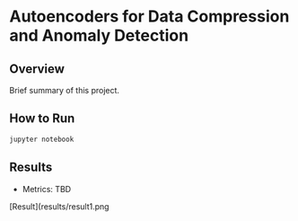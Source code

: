 # Autoencoders for Data Compression and Anomaly Detection

## Overview
Brief summary of this project.

## How to Run
```bash
jupyter notebook
```

## Results
- Metrics: TBD

[Result](results/result1.png
